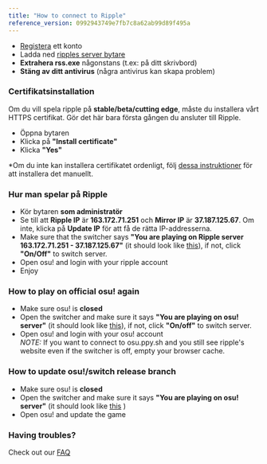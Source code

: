```yaml
---
title: "How to connect to Ripple"
reference_version: 0992943749e7fb7c8a62ab99d89f495a
---
```

- [Registera](http://ripple.moe/index.php?p=3) ett konto  
- Ladda ned [ripples server bytare](https://mu.nyodev.xyz/upd.php?id=18)
- **Extrahera rss.exe** någonstans (t.ex: på ditt skrivbord)  
- **Stäng av ditt antivirus** (några antivirus kan skapa problem)  


### Certifikatsinstallation
Om du vill spela ripple på **stable/beta/cutting edge**, måste du installera vårt HTTPS certifikat.
Gör det här bara första gången du ansluter till Ripple.

- Öppna bytaren
- Klicka på **"Install certificate"**  
- Klicka **"Yes"**  

*Om du inte kan installera certifikatet ordenligt, följ [dessa instruktioner](https://ripple.moe/index.php?p=16&id=12) för att installera det manuellt.

### Hur man spelar på Ripple
- Kör bytaren **som administratör**  
- Se till att **Ripple IP** är **163.172.71.251** och **Mirror IP** är **37.187.125.67**. Om inte, klicka på  **Update IP** för att få de rätta IP-addresserna.
- Make sure that the switcher says **"You are playing on Ripple server 163.172.71.251 - 37.187.125.67"** (it should look like [this](https://b.catgirlsare.sexy/xqJw.png)), if not, click **"On/Off"** to switch server.  
- Open osu! and login with your ripple account  
- Enjoy  

### How to play on official osu! again
- Make sure osu! is **closed**  
- Open the switcher and make sure it says **"You are playing on osu! server"** (it should look like [this](https://b.catgirlsare.sexy/c_lb.png)), if not, click **"On/off"** to switch server.
- Open osu! and login with your osu! account  
_NOTE:_ If you want to connect to osu.ppy.sh and you still see ripple's website even if the switcher is off, empty your browser cache.

### How to update osu!/switch release branch
- Make sure osu! is **closed**  
- Open the switcher and make sure it says **"You are playing on osu! server"** (it should look like [this](https://b.catgirlsare.sexy/c_lb.png) )  
- Open osu! and update the game

### Having troubles?

Check out our [FAQ](https://ripple.moe/doc/5)
